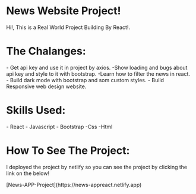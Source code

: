 <h1>News Website Project! </h1>
<p>Hi!, This is a Real World Project Building By React!.</p>

<h1>The Chalanges:</h1>
- Get api key and use it in project by axios.
-Show loading and bugs about api key and style to it with bootstrap.
-Learn how to filter the news in react.
- Build dark mode with bootstrap and som custom styles.
- Build Responsive web design website.

<h1>Skills Used: </h1>
- React
- Javascript
- Bootstrap
-Css
-Html

<h1>How To See The Project:</h1>
<p>I deployed the project by netlify so you can see the project by clicking the link on the below!</p>
[News-APP-Project](https://news-appreact.netlify.app)
